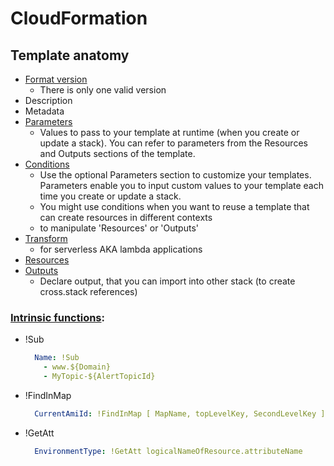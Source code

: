 # CloudFormation

## Template anatomy
- [Format version](https://docs.aws.amazon.com/AWSCloudFormation/latest/UserGuide/format-version-structure.html)
  - There is only one valid version
- Description
- Metadata
- [Parameters](https://docs.aws.amazon.com/AWSCloudFormation/latest/UserGuide/parameters-section-structure.html)
  - Values to pass to your template at runtime (when you create or update a stack). You can refer to parameters from the Resources and Outputs sections of the template.
- [Conditions](https://docs.aws.amazon.com/AWSCloudFormation/latest/UserGuide/conditions-section-structure.html)
  - Use the optional Parameters section to customize your templates. Parameters enable you to input custom values to your template each time you create or update a stack.
  - You might use conditions when you want to reuse a template that can create resources in different contexts
  - to manipulate 'Resources' or 'Outputs'
- [Transform](https://docs.aws.amazon.com/AWSCloudFormation/latest/UserGuide/transform-section-structure.html)
  - for serverless AKA lambda applications
- [Resources](https://docs.aws.amazon.com/AWSCloudFormation/latest/UserGuide/resources-section-structure.html)
- [Outputs](https://docs.aws.amazon.com/AWSCloudFormation/latest/UserGuide/outputs-section-structure.html)
  - Declare output, that you can import into other stack (to create cross.stack references)
  
### [Intrinsic functions](https://docs.aws.amazon.com/AWSCloudFormation/latest/UserGuide/intrinsic-function-reference.html):
  - !Sub
    ```yaml
      Name: !Sub 
        - www.${Domain}
        - MyTopic-${AlertTopicId}
    ```
  - !FindInMap
    ```yaml
      CurrentAmiId: !FindInMap [ MapName, topLevelKey, SecondLevelKey ] 
    ```
  - !GetAtt
    ```yaml
      EnvironmentType: !GetAtt logicalNameOfResource.attributeName
    ```
